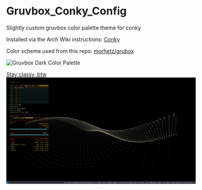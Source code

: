 # Gruvbox_Conky_Config
Slightly custom gruvbox color palette theme for conky

Installed via the Arch Wiki instructions: [Conky](https://wiki.archlinux.org/index.php/conky)

Color scheme used from this repo: [morhetz/grubox](https://github.com/morhetz/gruvbox)

![Gruvbox Dark Color Palette](https://camo.githubusercontent.com/cdb2f2e986c564b515c0c698e6c45b4ab5d725a9/687474703a2f2f692e696d6775722e636f6d2f776136363678672e706e67)

[Stay classy, btw](https://devrant.com/rants/1893446/cleaning-lady-just-asked-me-what-os-i-use-well-linux-i-replied-oh-she-said-ill-a)
![Screenshot](conky_desktop.png)
